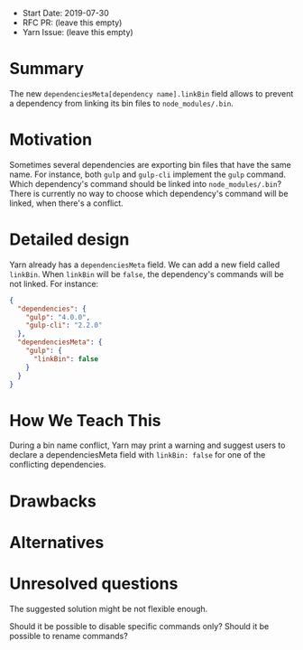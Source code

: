 - Start Date: 2019-07-30
- RFC PR: (leave this empty)
- Yarn Issue: (leave this empty)

# Summary

The new `dependenciesMeta[dependency name].linkBin` field allows to prevent a dependency from
linking its bin files to `node_modules/.bin`.

# Motivation

Sometimes several dependencies are exporting bin files that have the same name.
For instance, both `gulp` and `gulp-cli` implement the `gulp` command.
Which dependency's command should be linked into `node_modules/.bin`?
There is currently no way to choose which dependency's command will be linked,
when there's a conflict.

# Detailed design

Yarn already has a `dependenciesMeta` field. We can add a new field called `linkBin`.
When `linkBin` will be `false`, the dependency's commands will be not linked.
For instance:

```json
{
  "dependencies": {
    "gulp": "4.0.0",
    "gulp-cli": "2.2.0"
  },
  "dependenciesMeta": {
    "gulp": {
      "linkBin": false
    }
  }
}
```

# How We Teach This

During a bin name conflict, Yarn may print a warning and suggest users to
declare a dependenciesMeta field with `linkBin: false` for one of the conflicting dependencies.

# Drawbacks

# Alternatives

# Unresolved questions

The suggested solution might be not flexible enough.

Should it be possible to disable specific commands only?
Should it be possible to rename commands?
